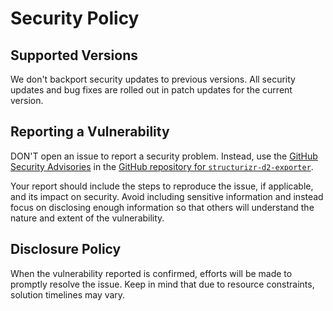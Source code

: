 # Security Policy

## Supported Versions

We don't backport security updates to previous versions.
All security updates and bug fixes are rolled out in patch updates for the current version.

## Reporting a Vulnerability

DON'T open an issue to report a security problem.
Instead, use
the [GitHub Security Advisories](https://docs.github.com/en/code-security/security-advisories/reporting-a-vulnerability-in-your-repository)
in
the [GitHub repository for `structurizr-d2-exporter`](https://github.com/goto1134/structurizr-d2-exporter/security/advisories).

Your report should include the steps to reproduce the issue, if applicable, and its impact on security.
Avoid including sensitive information and instead focus on disclosing enough information
so that others will understand the nature and extent of the vulnerability.

## Disclosure Policy

When the vulnerability reported is confirmed, efforts will be made to promptly resolve the issue.
Keep in mind that due to resource constraints, solution timelines may vary.
